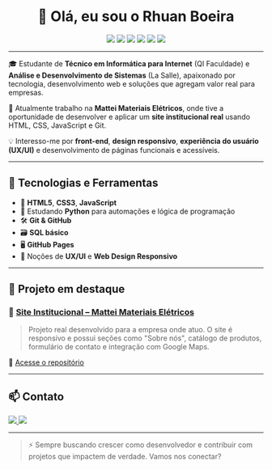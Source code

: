 <h1 align="center">👋 Olá, eu sou o Rhuan Boeira</h1>

<p align="center">
  <img src="https://img.shields.io/badge/HTML5-E34F26?style=for-the-badge&logo=html5&logoColor=white"/>
  <img src="https://img.shields.io/badge/CSS3-1572B6?style=for-the-badge&logo=css3&logoColor=white"/>
  <img src="https://img.shields.io/badge/JavaScript-F7DF1E?style=for-the-badge&logo=javascript&logoColor=black"/>
  <img src="https://img.shields.io/badge/Python-3776AB?style=for-the-badge&logo=python&logoColor=white"/>
  <img src="https://img.shields.io/badge/Git-F05032?style=for-the-badge&logo=git&logoColor=white"/>
  <img src="https://img.shields.io/badge/GitHub-181717?style=for-the-badge&logo=github&logoColor=white"/>
</p>

---

🎓 Estudante de **Técnico em Informática para Internet** (QI Faculdade) e **Análise e Desenvolvimento de Sistemas** (La Salle), apaixonado por tecnologia, desenvolvimento web e soluções que agregam valor real para empresas.

💼 Atualmente trabalho na **Mattei Materiais Elétricos**, onde tive a oportunidade de desenvolver e aplicar um **site institucional real** usando HTML, CSS, JavaScript e Git.

💡 Interesso-me por **front-end**, **design responsivo**, **experiência do usuário (UX/UI)** e desenvolvimento de páginas funcionais e acessíveis.

---

## 🚀 Tecnologias e Ferramentas

- 🔹 **HTML5**, **CSS3**, **JavaScript**
- 🐍 Estudando **Python** para automações e lógica de programação
- 🛠️ **Git & GitHub**
- 🗃️ **SQL básico**
- 🖥️ **GitHub Pages**
- 🎨 Noções de **UX/UI** e **Web Design Responsivo**

---

## 📌 Projeto em destaque

### 🔹 [Site Institucional – Mattei Materiais Elétricos](https://github.com/rhuanboeira/site-mattei-main)
> Projeto real desenvolvido para a empresa onde atuo. O site é responsivo e possui seções como "Sobre nós", catálogo de produtos, formulário de contato e integração com Google Maps.

🔗 [Acesse o repositório](https://github.com/rhuanboeira/site-mattei-main)

---

## 📫 Contato

<p align="left">
  <a href="mailto:rhuannboeira@gmail.com">
    <img src="https://img.shields.io/badge/Email-rhuannboeira@gmail.com-red?style=flat&logo=gmail&logoColor=white"/>
  </a>
  <a href="https://www.linkedin.com/in/rhuan-boeira" target="_blank">
    <img src="https://img.shields.io/badge/LinkedIn-rhuan--boeira-blue?style=flat&logo=linkedin&logoColor=white"/>
  </a>
</p>

---

> ⚡ Sempre buscando crescer como desenvolvedor e contribuir com projetos que impactem de verdade. Vamos nos conectar?
